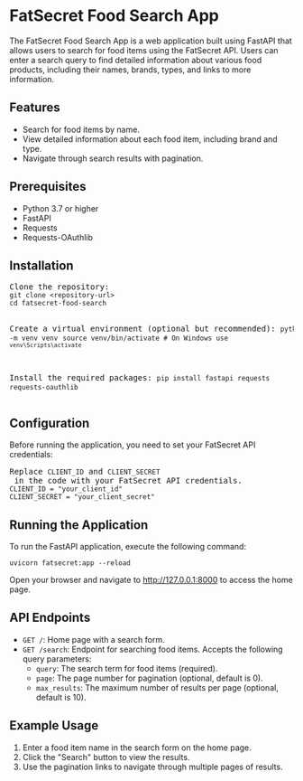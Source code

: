 <!DOCTYPE html>
<html lang="en">
<head>
    <meta charset="UTF-8">
    <meta name="viewport" content="width=device-width, initial-scale=1.0">
    
</head>
<body>

<h1>FatSecret Food Search App</h1>

<p>
    The FatSecret Food Search App is a web application built using FastAPI that allows users to search for food items using the FatSecret API. 
    Users can enter a search query to find detailed information about various food products, including their names, brands, types, and links to more information.
</p>

<h2>Features</h2>
<ul>
    <li>Search for food items by name.</li>
    <li>View detailed information about each food item, including brand and type.</li>
    <li>Navigate through search results with pagination.</li>
</ul>

<h2>Prerequisites</h2>
<ul>
    <li>Python 3.7 or higher</li>
    <li>FastAPI</li>
    <li>Requests</li>
    <li>Requests-OAuthlib</li>
</ul>

<h2>Installation</h2>
<pre>
Clone the repository:
<code>git clone &lt;repository-url&gt;</code>
<code>cd fatsecret-food-search</code>

Create a virtual environment (optional but recommended):
<code>python -m venv venv</code>
<code>source venv/bin/activate  # On Windows use `venv\Scripts\activate`</code>

Install the required packages:
<code>pip install fastapi requests requests-oauthlib</code>
</pre>

<h2>Configuration</h2>
<p>
    Before running the application, you need to set your FatSecret API credentials:
</p>
<pre>
Replace <code>CLIENT_ID</code> and <code>CLIENT_SECRET</code> in the code with your FatSecret API credentials.
<code>CLIENT_ID = "your_client_id"</code>
<code>CLIENT_SECRET = "your_client_secret"</code>
</pre>

<h2>Running the Application</h2>
<p>
    To run the FastAPI application, execute the following command:
</p>
<pre>
<code>uvicorn fatsecret:app --reload</code>
</pre>
<p>
    Open your browser and navigate to <a href="http://127.0.0.1:8000">http://127.0.0.1:8000</a> to access the home page.
</p>

<h2>API Endpoints</h2>
<ul>
    <li><code>GET /</code>: Home page with a search form.</li>
    <li>
        <code>GET /search</code>: Endpoint for searching food items. Accepts the following query parameters:
        <ul>
            <li><code>query</code>: The search term for food items (required).</li>
            <li><code>page</code>: The page number for pagination (optional, default is 0).</li>
            <li><code>max_results</code>: The maximum number of results per page (optional, default is 10).</li>
        </ul>
    </li>
</ul>

<h2>Example Usage</h2>
<ol>
    <li>Enter a food item name in the search form on the home page.</li>
    <li>Click the "Search" button to view the results.</li>
    <li>Use the pagination links to navigate through multiple pages of results.</li>
</ol>



</body>
</html>
